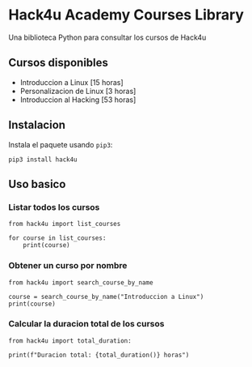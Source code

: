 # Hack4u Academy Courses Library

Una biblioteca Python para consultar los cursos de Hack4u

## Cursos disponibles

- Introduccion a Linux [15 horas]
- Personalizacion de Linux [3 horas]
- Introduccion al Hacking [53 horas]

## Instalacion

Instala el paquete usando `pip3`:

```python3
pip3 install hack4u
```

## Uso basico

### Listar todos los cursos

```python3
from hack4u import list_courses

for course in list_courses:
    print(course)
```

### Obtener un curso por nombre

```python3
from hack4u import search_course_by_name

course = search_course_by_name("Introduccion a Linux")
print(course)
```

### Calcular la duracion total de los cursos

```python3
from hack4u import total_duration:

print(f"Duracion total: {total_duration()} horas")
```
